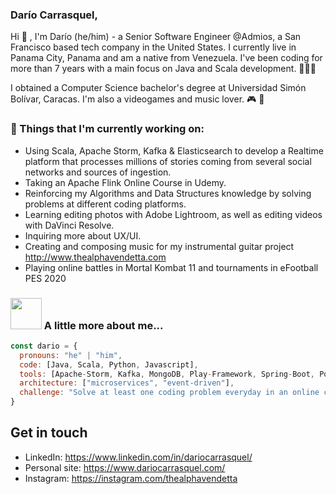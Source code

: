 ### Darío Carrasquel, 

Hi 👋 , I'm Darío (he/him) - a Senior Software Engineer @Admios, a San Francisco based tech company in the United States. 
I currently live in Panama City, Panama and am a native from Venezuela. I've been coding for more than 7 years with a 
main focus on Java and Scala development. 👨🏻‍💻 

I obtained a Computer Science bachelor's degree at Universidad Simón Bolívar, Caracas. I'm also a videogames and music lover. 🎮 🎸

### 💼  Things that I'm currently working on: 
* Using Scala, Apache Storm, Kafka & Elasticsearch to develop a Realtime platform that processes millions of stories coming 
from several social networks and sources of ingestion.
* Taking an Apache Flink Online Course in Udemy.
* Reinforcing my Algorithms and Data Structures knowledge by solving problems at different coding platforms. 
* Learning editing photos with Adobe Lightroom, as well as editing videos with DaVinci Resolve.
* Inquiring more about UX/UI.  
* Creating and composing music for my instrumental guitar project http://www.thealphavendetta.com
* Playing online battles in Mortal Kombat 11 and tournaments in eFootball PES 2020

### <img src="https://media.giphy.com/media/WUlplcMpOCEmTGBtBW/giphy.gif" width="50"> A little more about me...  

```javascript
const dario = {
  pronouns: "he" | "him",
  code: [Java, Scala, Python, Javascript],
  tools: [Apache-Storm, Kafka, MongoDB, Play-Framework, Spring-Boot, PostgreSQL, AWS],
  architecture: ["microservices", "event-driven"],
  challenge: "Solve at least one coding problem everyday in an online coding platform"
}
```

## Get in touch
- LinkedIn: https://www.linkedin.com/in/dariocarrasquel/
- Personal site: https://www.dariocarrasquel.com/
- Instagram: https://instagram.com/thealphavendetta